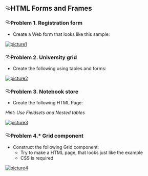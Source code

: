 <article class="markdown-body entry-content" itemprop="text"><h1><a id="user-content-html-forms-and-frames" class="anchor" href="#html-forms-and-frames" aria-hidden="true"><svg aria-hidden="true" class="octicon octicon-link" height="16" version="1.1" viewBox="0 0 16 16" width="16"><path d="M4 9h1v1H4c-1.5 0-3-1.69-3-3.5S2.55 3 4 3h4c1.45 0 3 1.69 3 3.5 0 1.41-.91 2.72-2 3.25V8.59c.58-.45 1-1.27 1-2.09C10 5.22 8.98 4 8 4H4c-.98 0-2 1.22-2 2.5S3 9 4 9zm9-3h-1v1h1c1 0 2 1.22 2 2.5S13.98 12 13 12H9c-.98 0-2-1.22-2-2.5 0-.83.42-1.64 1-2.09V6.25c-1.09.53-2 1.84-2 3.25C6 11.31 7.55 13 9 13h4c1.45 0 3-1.69 3-3.5S14.5 6 13 6z"></path></svg></a>HTML Forms and Frames</h1>

<h3><a id="user-content-problem-1-registration-form" class="anchor" href="#problem-1-registration-form" aria-hidden="true"><svg aria-hidden="true" class="octicon octicon-link" height="16" version="1.1" viewBox="0 0 16 16" width="16"><path d="M4 9h1v1H4c-1.5 0-3-1.69-3-3.5S2.55 3 4 3h4c1.45 0 3 1.69 3 3.5 0 1.41-.91 2.72-2 3.25V8.59c.58-.45 1-1.27 1-2.09C10 5.22 8.98 4 8 4H4c-.98 0-2 1.22-2 2.5S3 9 4 9zm9-3h-1v1h1c1 0 2 1.22 2 2.5S13.98 12 13 12H9c-.98 0-2-1.22-2-2.5 0-.83.42-1.64 1-2.09V6.25c-1.09.53-2 1.84-2 3.25C6 11.31 7.55 13 9 13h4c1.45 0 3-1.69 3-3.5S14.5 6 13 6z"></path></svg></a>Problem 1. Registration form</h3>

<ul>
<li>  Create a Web form that looks like this sample:</li>
</ul>

<p><a href="https://cloud.githubusercontent.com/assets/3619393/7003233/b2d1d68c-dc5f-11e4-8758-72d6af6d5cc0.png" target="_blank"><img src="https://cloud.githubusercontent.com/assets/3619393/7003233/b2d1d68c-dc5f-11e4-8758-72d6af6d5cc0.png" alt="picture1" style="max-width:100%;"></a></p>

<h3><a id="user-content-problem-2-university-grid" class="anchor" href="#problem-2-university-grid" aria-hidden="true"><svg aria-hidden="true" class="octicon octicon-link" height="16" version="1.1" viewBox="0 0 16 16" width="16"><path d="M4 9h1v1H4c-1.5 0-3-1.69-3-3.5S2.55 3 4 3h4c1.45 0 3 1.69 3 3.5 0 1.41-.91 2.72-2 3.25V8.59c.58-.45 1-1.27 1-2.09C10 5.22 8.98 4 8 4H4c-.98 0-2 1.22-2 2.5S3 9 4 9zm9-3h-1v1h1c1 0 2 1.22 2 2.5S13.98 12 13 12H9c-.98 0-2-1.22-2-2.5 0-.83.42-1.64 1-2.09V6.25c-1.09.53-2 1.84-2 3.25C6 11.31 7.55 13 9 13h4c1.45 0 3-1.69 3-3.5S14.5 6 13 6z"></path></svg></a>Problem 2. University grid</h3>

<ul>
<li>  Create the following using tables and forms:</li>
</ul>

<p><a href="https://cloud.githubusercontent.com/assets/3619393/7003232/b2d14942-dc5f-11e4-9cff-abf76d3f3e14.png" target="_blank"><img src="https://cloud.githubusercontent.com/assets/3619393/7003232/b2d14942-dc5f-11e4-9cff-abf76d3f3e14.png" alt="picture2" style="max-width:100%;"></a></p>

<h3><a id="user-content-problem-3-notebook-store" class="anchor" href="#problem-3-notebook-store" aria-hidden="true"><svg aria-hidden="true" class="octicon octicon-link" height="16" version="1.1" viewBox="0 0 16 16" width="16"><path d="M4 9h1v1H4c-1.5 0-3-1.69-3-3.5S2.55 3 4 3h4c1.45 0 3 1.69 3 3.5 0 1.41-.91 2.72-2 3.25V8.59c.58-.45 1-1.27 1-2.09C10 5.22 8.98 4 8 4H4c-.98 0-2 1.22-2 2.5S3 9 4 9zm9-3h-1v1h1c1 0 2 1.22 2 2.5S13.98 12 13 12H9c-.98 0-2-1.22-2-2.5 0-.83.42-1.64 1-2.09V6.25c-1.09.53-2 1.84-2 3.25C6 11.31 7.55 13 9 13h4c1.45 0 3-1.69 3-3.5S14.5 6 13 6z"></path></svg></a>Problem 3. Notebook store</h3>

<ul>
<li>  Create the following HTML Page:</li>
</ul>

<p><em>Hint: Use Fieldsets and Nested tables</em></p>

<p><a href="https://cloud.githubusercontent.com/assets/3619393/7003235/b2d26052-dc5f-11e4-88c4-de356e7fcc2f.png" target="_blank"><img src="https://cloud.githubusercontent.com/assets/3619393/7003235/b2d26052-dc5f-11e4-88c4-de356e7fcc2f.png" alt="picture3" style="max-width:100%;"></a></p>

<h3><a id="user-content-problem-4-grid-component" class="anchor" href="#problem-4-grid-component" aria-hidden="true"><svg aria-hidden="true" class="octicon octicon-link" height="16" version="1.1" viewBox="0 0 16 16" width="16"><path d="M4 9h1v1H4c-1.5 0-3-1.69-3-3.5S2.55 3 4 3h4c1.45 0 3 1.69 3 3.5 0 1.41-.91 2.72-2 3.25V8.59c.58-.45 1-1.27 1-2.09C10 5.22 8.98 4 8 4H4c-.98 0-2 1.22-2 2.5S3 9 4 9zm9-3h-1v1h1c1 0 2 1.22 2 2.5S13.98 12 13 12H9c-.98 0-2-1.22-2-2.5 0-.83.42-1.64 1-2.09V6.25c-1.09.53-2 1.84-2 3.25C6 11.31 7.55 13 9 13h4c1.45 0 3-1.69 3-3.5S14.5 6 13 6z"></path></svg></a>Problem 4.* Grid component</h3>

<ul>
<li>  Construct the following Grid component:

<ul>
<li>  Try to make a HTML page, that looks just like the example</li>
<li>  CSS is required</li>
</ul></li>
</ul>

<p><a href="https://cloud.githubusercontent.com/assets/3619393/7003234/b2d1eb4a-dc5f-11e4-8844-f1462f705ddf.png" target="_blank"><img src="https://cloud.githubusercontent.com/assets/3619393/7003234/b2d1eb4a-dc5f-11e4-8844-f1462f705ddf.png" alt="picture4" style="max-width:100%;"></a></p>
</article>